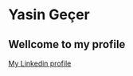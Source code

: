 # Yasin Geçer
## Wellcome to my profile 

[My Linkedin profile](https://www.linkedin.com/in/yasin-ge%C3%A7er-a71065187/)
